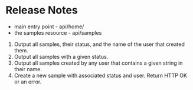 ﻿# Release Notes

* main entry point - api/home/
* the samples resource - api/samples


1. Output all samples, their status, and the name of the user that created them. 
2. Output all samples with a given status. 
3. Output all samples created by any user that contains a given string in their name. 
4. Create a new sample with associated status and user. Return HTTP OK or an error.  
